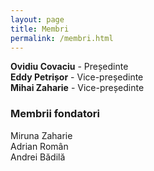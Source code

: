 ```yaml
---
layout: page
title: Membri
permalink: /membri.html
---
```


**Ovidiu Covaciu** - Președinte  
**Eddy Petrișor** - Vice-președinte  
**Mihai Zaharie** - Vice-președinte  

### Membrii fondatori

Miruna Zaharie  
Adrian Român  
Andrei Bădilă  
